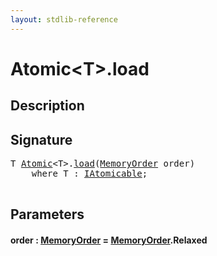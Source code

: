 ```yaml
---
layout: stdlib-reference
---
```


# Atomic\<T\>\.load

## Description





## Signature 

<pre>
<span class="code_type">T</span> <a href="/stdlib-reference/types/Atomic/index" class="code_type">Atomic</a>&lt;<span class="code_type">T</span>&gt;.<a href="/stdlib-reference/types/Atomic/load">load</a>(<a href="/stdlib-reference/types/MemoryOrder/index" class="code_type">MemoryOrder</a> <span class='code_param'>order</span>)
    <span class='code_keyword'>where</span> <span class="code_type">T</span> : <a href="/stdlib-reference/interfaces/IAtomicable/index" class="code_type">IAtomicable</a>;

</pre>

## Parameters

#### order  : [MemoryOrder](/stdlib-reference/types/MemoryOrder/index) = [MemoryOrder](/stdlib-reference/types/MemoryOrder/index)\.Relaxed


